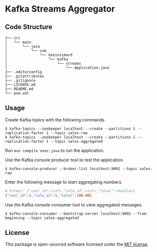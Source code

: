 # Kafka Streams Aggregator

## Code Structure

    ├── src
    │   └── main
    │       └── java
    │           └── com
    │               └── kevinsimard
    │                   └── kafka
    │                       └── streams
    │                           └── Application.java
    ├── .editorconfig
    ├── .gitattributes
    ├── .gitignore
    ├── LICENSE.md
    ├── README.md
    └── pom.xml

## Usage

Create Kafka topics with the following commands.

```
$ kafka-topics --zookeeper localhost --create --partitions 1 --replication-factor 1 --topic sales-raw
$ kafka-topics --zookeeper localhost --create --partitions 1 --replication-factor 1 --topic sales-aggregated
```

Run `mvn compile exec:java` to run the application.

Use the Kafka console producer tool to test the application.

```
$ kafka-console-producer --broker-list localhost:9092 --topic sales-raw
```

Enter the following message to start aggregating numbers.

```bash
# Format: {"user_id":<int>,"sale_id":<int>,"total":<double>}
{"user_id":1,"sale_id":1,"total":100.00}
```

Use the Kafka console consumer tool to view aggregated messages.

```
$ kafka-console-consumer --bootstrap-server localhost:9092 --from-beginning --topic sales-aggregated
```

## License

This package is open-sourced software licensed under the [MIT license](http://opensource.org/licenses/MIT).
